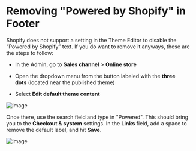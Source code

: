 # Removing "Powered by Shopify" in Footer

Shopify does not support a setting in the Theme Editor to disable the “Powered by Shopify” text. If you do want to remove it anyways, these are the steps to follow:

- In the Admin, go to **Sales channel** > **Online store**

- Open the dropdown menu from the button labeled with the **three dots** (located near the published theme)

- Select **Edit default theme content**

![image](https://github.com/user-attachments/assets/9286e2f2-13ee-490f-b1ac-ac8b3cb77059)


Once there, use the search field and type in "Powered". This should bring you to the **Checkout & system** settings. In the **Links** field, add a space to remove the default label, and hit **Save**.

![image](https://github.com/user-attachments/assets/d09233e5-b04c-49aa-9240-4d3b8ed73fcd)

